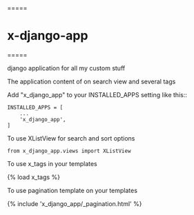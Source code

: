 =====
# x-django-app
=====

django application for all my custom stuff

The application content of on search view and several tags

Add "x_django_app" to your INSTALLED_APPS setting like this::

    INSTALLED_APPS = [
        ...
        'x_django_app',
    ]

To use XListView for search and sort options

    from x_django_app.views import XListView

To use x_tags in your templates

  {% load x_tags %}

To use pagination template on your templates

  {% include 'x_django_app/_pagination.html' %}

